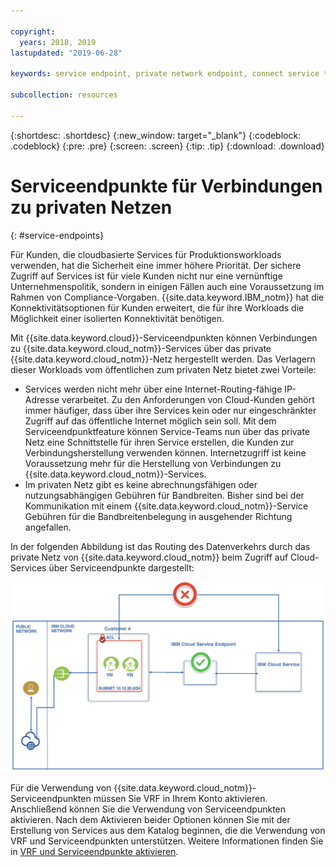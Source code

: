 ```yaml
---

copyright:
  years: 2018, 2019
lastupdated: "2019-06-28"

keywords: service endpoint, private network endpoint, connect service to private network

subcollection: resources

---
```


{:shortdesc: .shortdesc}
{:new_window: target="_blank"}
{:codeblock: .codeblock}
{:pre: .pre}
{:screen: .screen}
{:tip: .tip}
{:download: .download}

# Serviceendpunkte für Verbindungen zu privaten Netzen
{: #service-endpoints}

Für Kunden, die cloudbasierte Services für Produktionsworkloads verwenden, hat die Sicherheit eine immer höhere Priorität. Der sichere Zugriff auf Services ist für viele Kunden nicht nur eine vernünftige Unternehmenspolitik, sondern in einigen Fällen auch eine Voraussetzung im Rahmen von Compliance-Vorgaben. {{site.data.keyword.IBM_notm}} hat die Konnektivitätsoptionen für Kunden erweitert, die für ihre Workloads die Möglichkeit einer isolierten Konnektivität benötigen.  

Mit {{site.data.keyword.cloud}}-Serviceendpunkten können Verbindungen zu {{site.data.keyword.cloud_notm}}-Services über das private {{site.data.keyword.cloud_notm}}-Netz hergestellt werden. Das Verlagern dieser Workloads vom öffentlichen zum privaten Netz bietet zwei Vorteile: 

* Services werden nicht mehr über eine Internet-Routing-fähige IP-Adresse verarbeitet. Zu den Anforderungen von Cloud-Kunden gehört immer häufiger, dass über ihre Services kein oder nur eingeschränkter Zugriff auf das öffentliche Internet möglich sein soll. Mit dem Serviceendpunktfeature können Service-Teams nun über das private Netz eine Schnittstelle für ihren Service erstellen, die Kunden zur Verbindungsherstellung verwenden können. Internetzugriff ist keine Voraussetzung mehr für die Herstellung von Verbindungen zu {{site.data.keyword.cloud_notm}}-Services. 
* Im privaten Netz gibt es keine abrechnungsfähigen oder nutzungsabhängigen Gebühren für Bandbreiten. Bisher sind bei der Kommunikation mit einem {{site.data.keyword.cloud_notm}}-Service Gebühren für die Bandbreitenbelegung in ausgehender Richtung angefallen.  

In der folgenden Abbildung ist das Routing des Datenverkehrs durch das private Netz von {{site.data.keyword.cloud_notm}} beim Zugriff auf Cloud-Services über Serviceendpunkte dargestellt: 

![IBM Cloud-Serviceendpunkt](images/CSE.png "Routing des Datenverkehrs über einen Serviceendpunkt")

Für die Verwendung von {{site.data.keyword.cloud_notm}}-Serviceendpunkten müssen Sie VRF in Ihrem Konto aktivieren. Anschließend können Sie die Verwendung von Serviceendpunkten aktivieren. Nach dem Aktivieren beider Optionen können Sie mit der Erstellung von Services aus dem Katalog beginnen, die die Verwendung von VRF und Serviceendpunkten unterstützen. Weitere Informationen finden Sie in [VRF und Serviceendpunkte aktivieren](/docs/account?topic=account-vrf-service-endpoint). 
